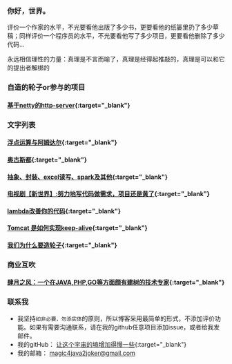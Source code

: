 ### 你好，世界。


评价一个作家的水平，不光要看他出版了多少书，更要看他的纸篓里扔了多少草稿；同样评价一个程序员的水平，不光要看他写了多少项目，更要看他删除了多少代码...

永远相信理性的力量：真理是不言而喻了，真理是经得起推敲的，真理是可以和它的提出者解绑的





### 自造的轮子or参与的项目

####  [基于netty的http-server](https://github.com/rongjoker/quarantineJ){:target="_blank"}

### 文字列表
####  [浮点运算与阿姆达尔](blog/nine/nine.md){:target="_blank"}
####  [奥古斯都](blog/8of12in2020/8of12in2020.md){:target="_blank"}
####  [抽象、封装、excel读写、spark及其他](blog/3of12in2020/3of12in2020.md){:target="_blank"}
####  [电视剧【新世界】:努力地写代码做需求，项目还是黄了](blog/reviewofnewworld/reviewofnewworld.md){:target="_blank"}
####  [lambda改善你的代码](blog/travelwithlambda/travelwithlambda.md){:target="_blank"}
####  [Tomcat 是如何实现keep-alive](blog/tomcat2keepalive/tomcat2keepalive.md){:target="_blank"} 
####  [我们为什么要造轮子](blog/whywemakecycle/whywemakecycle.md){:target="_blank"} 








### 商业互吹
####  [肆月之风：一个在JAVA,PHP,GO等方面颇有建树的技术专家](https://acme.top/){:target="_blank"} 

### 联系我
- 我坚持`如非必要，勿添实体`的原则，所以博客采用最简单的形式，不添加评价功能。如果有需要沟通联系，请在我的github任意项目添加issue，或者给我发邮件。
- 我的gitHub： [让这个宇宙的墒增加得慢一些](https://github.com/rongjoker){:target="_blank"}
- 我的邮箱： <magic4java2joker@gmail.com>